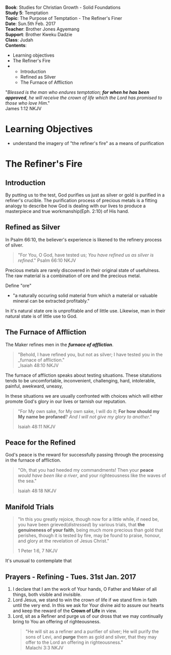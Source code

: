 **Book**: Studies for Christian Growth - Solid Foundations  
**Study 5**: Temptation  
**Topic**: The Purpose of Temptation - The Refiner's Finer  
**Date**: Sun.5th Feb. 2017  
**Teacher**: Brother Jones Agyemang  
**Support**: Brother Kweku Dadzie  
**Class**: Judah  
**Contents**:

* Learning objectives
* The Refiner's Fire
* * Introduction
  * Refined as Silver
  * The Furnace of Affliction

"_Blessed is the man who endures temptation; **for when he has been approved**, he will receive the crown of life which the Lord has promised to those who love Him_."  
James 1:12 NKJV

# Learning Objectives

* understand the imagery of "the refiner's fire" as a means of purification

# The Refiner's Fire

## Introduction

By putting us to the test, God purifies us just as silver or gold is purified in a refiner's crucible. The purification process of precious metals is a fitting analogy to describe how God is dealing with our lives to produce a masterpiece and true workmanship\(Eph. 2:10\)  of His hand.

## Refined as Silver

In Psalm 66:10, the believer's experience is likened to the refinery process of silver.

> "For You, O God, have tested us; _You have refined us as silver is refined_." Psalm 66:10 NKJV

Precious metals are rarely discovered in their original state of usefulness. The raw material is a combination of ore and the precious metal.

Define "ore"

* "a naturally occuring solid material from which a material or valuable mineral can be extracted profitably."

In it's natural state ore is unprofitable and of little use. Likewise, man in their natural state is of little use to God.

## The Furnace of Affliction

The Maker refines men in the _**furnace of affliction**_.

> "Behold, I have refined you, but not as silver; I have tested you in the \_furnace of affliction."  
> \_Isaiah 48:10 NKJV

The furnace of affliction speaks about testing situations. These sitatutions tends to be uncomfortable, inconvenient, challenging, hard, intolerable, painful, awekward, uneasy,

In these situations we are usually confronted with choices which will either promote God's glory in our lives or tarnish our reputation.

> "For My own sake, for My own sake, I will do it; **For how should my My name be profaned**? _And I will not give my glory to another_."
>
> Isaiah 48:11 NKJV

## Peace for the Refined

God's peace is the reward for successfully passing through the processing in the furnace of affliction.

> "Oh, that you had heeded my commandments! Then your **peace** _would have been like a river_, and your righteousness like the waves of the sea."
>
> Isaiah 48:18 NKJV

## Manifold Trials

> "In this you greatly rejoice, though now for a little while, if need be, you have been grieved\(_distressed_\) by various trials, that **the genuineness of your faith**, being much more precious than gold that perishes, though it is tested by fire, may be found to praise, honour, and glory at the revelation of Jesus Christ."
>
> 1 Peter 1:6, 7 NKJV

It's unusual to contemplate that

## Prayers - Refining - Tues. 31st Jan. 2017

1. I declare that I am the work of Your hands, O Father and Maker of all things, both visible and invisible.
2. Lord Jesus, we stand to win the crown of life if we stand firm in faith until the very end. In this we ask for Your divine aid to assure our hearts and keep the reward of the **Crown of Life** in view.
3. Lord, sit as a Refiner and purge us of our dross that we may continually bring to You an offering of righteousness.
   > "He will sit as a refiner and a purifier of silver; He will purify the sons of Levi, and **purge** them as gold and silver, that they may offer to the Lord an offering in righteousness."  
   > Malachi 3:3 NKJV



